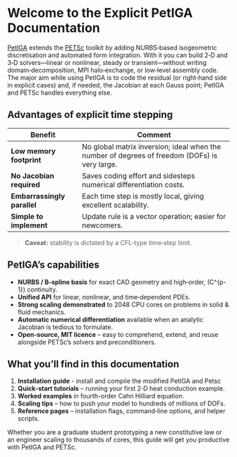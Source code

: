 # Welcome to the Explicit PetIGA Documentation

[PetIGA](https://github.com/dalcinl/PetIGA) extends the [PETSc](https://petsc.org/release/) toolkit by adding NURBS‐based isogeometric discretisation and automated form integration.  With it you can build 2‑D and 3‑D solvers—linear or nonlinear, steady or transient—without writing domain‑decomposition, MPI halo‑exchange, or low‑level assembly code.  The major aim while using PetIGA is to code the residual (or right‑hand side in explicit cases) and, if needed, the Jacobian at each Gauss point; PetIGA and PETSc handles everything else.



## Advantages of explicit time stepping 

| Benefit | Comment |
|---------|---------|
| **Low memory footprint** | No global matrix inversion; ideal when the number of degrees of freedom (DOFs) is very large. |
| **No Jacobian required** | Saves coding effort and sidesteps numerical differentiation costs. |
| **Embarrassingly parallel** | Each time step is mostly local, giving excellent scalability. |
| **Simple to implement** | Update rule is a vector operation; easier for newcomers. |

> **Caveat:** stability is dictated by a CFL‑type time‐step limit.



## PetIGA’s capabilities

* **NURBS / B‑spline basis** for exact CAD geometry and high‑order, \(C^{p-1}\) continuity.
* **Unified API** for linear, nonlinear, and time‑dependent PDEs.
* **Strong scaling demonstrated** to 2048 CPU cores on problems in solid & fluid mechanics.
* **Automatic numerical differentiation** available when an analytic Jacobian is tedious to formulate.
* **Open‑source, MIT licence** – easy to comprehend, extend, and reuse alongside PETSc’s solvers and preconditioners.



## What you’ll find in this documentation

1. **Installation guide** - install and compile the modified PetIGA and Petsc
1. **Quick‑start tutorials** – running your first 2‑D heat conduction example.  
3. **Worked examples** in fourth-order Cahn Hilliard equation.  
4. **Scaling tips** – how to push your model to hundreds of millions of DOFs.  
5. **Reference pages** – installation flags, command‑line options, and helper scripts.

Whether you are a graduate student prototyping a new constitutive law or an engineer scaling to thousands of cores, this guide will get you productive with PetIGA and PETSc.

